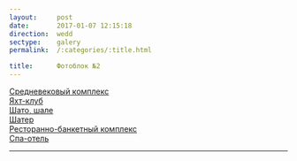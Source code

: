 ```yaml
---
layout:     post
date:       2017-01-07 12:15:18
direction:  wedd
sectype:    galery
permalink:  /:categories/:title.html

title:      Фотоблок №2 
---
```


<section class="wedd_galery">
    <div id="fotoblock-2" class="owl-carousel owl-theme">  
        <a href="#galery" class="item"><div class="img_inline" style="background-image: url(../images/wedd/2_1.jpg)"><figcaption>Средневековый комплекс</figcaption></div></a>
        <a href="#galery" class="item"><div class="img_inline" style="background-image: url(../images/wedd/2_2.jpg)"><figcaption>Яхт-клуб   </figcaption></div></a>
        <a href="#galery" class="item"><div class="img_inline" style="background-image: url(../images/wedd/2_3.jpg)"><figcaption>Шато, шале  </figcaption></div></a>
        <a href="#galery" class="item"><div class="img_inline" style="background-image: url(../images/wedd/2_4.jpg)"><figcaption>Шатер </figcaption></div></a>
        <a href="#galery" class="item"><div class="img_inline" style="background-image: url(../images/wedd/2_5.jpg)"><figcaption>Ресторанно-банкетный комплекс</figcaption></div></a>
        <a href="#galery" class="item"><div class="img_inline" style="background-image: url(../images/wedd/2_6.jpg)"><figcaption>Спа-отель</figcaption></div></a>
    </div>
    <div class="container">
        <hr class="style-wedd">
    </div>
</section>
